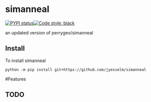 # simanneal

[![PYPI status]( https://badge.fury.io/py/simanneal.png)](http://badge.fury.io/py/simanneal)[![Code style: black](https://img.shields.io/badge/code%20style-black-000000.svg)](https://github.com/psf/black)

an updated version of perrygeo/simanneal

## Install

To install simanneal 

```shell
python -m pip install git+https://github.com/jyesselm/simanneal
```


#Features

## TODO
